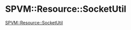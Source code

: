 # SPVM::Resource::SocketUtil

<a href="https://metacpan.org/pod/SPVM::Resource::SocketUtil">SPVM::Resource::SocketUtil</a>

